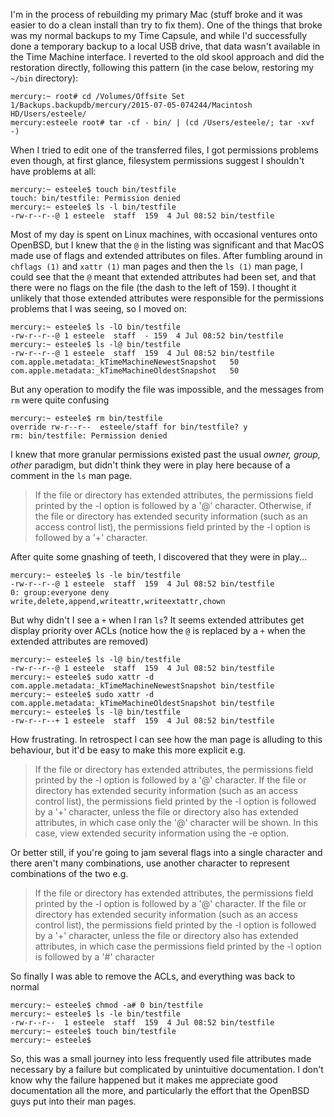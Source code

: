 <!--
.. title: A journey in obscure MacOS permissions
.. slug: a-journey-in-obscure-macos-permissions.md
.. date: 2015/07/11 05:29:47
.. tags: 
.. spellcheck_exceptions: skool, filesystem, OpenBSD, MacOS, xattr, ACLs, chflags
.. is_orphan: False
.. link:
.. description:
-->

I'm in the process of rebuilding my primary Mac (stuff broke and it was easier to do a clean install than try to fix them). One of the things that broke was my normal backups to my Time Capsule, and while I'd successfully done a temporary backup to a local USB drive, that data wasn't available in the Time Machine interface. I reverted to the old skool approach and did the restoration directly, following this pattern (in the case below, restoring my `~/bin` directory):

```
mercury:~ root# cd /Volumes/Offsite Set 1/Backups.backupdb/mercury/2015-07-05-074244/Macintosh HD/Users/esteele/
mercury:esteele root# tar -cf - bin/ | (cd /Users/esteele/; tar -xvf -)
```

When I tried to edit one of the transferred files, I got permissions problems even though, at first glance, filesystem permissions suggest I shouldn't have problems at all:

```
mercury:~ esteele$ touch bin/testfile
touch: bin/testfile: Permission denied
mercury:~ esteele$ ls -l bin/testfile
-rw-r--r--@ 1 esteele  staff  159  4 Jul 08:52 bin/testfile
```

Most of my day is spent on Linux machines, with occasional ventures onto OpenBSD, but I knew that the `@` in the listing was significant and that MacOS made use of flags and extended attributes on files. After fumbling around in `chflags (1)` and `xattr (1)`  man pages and then the `ls (1)` man page, I could see that the `@` meant that extended attributes had been set, and that there were no flags on the file (the dash to the left of 159). I thought it unlikely that those extended attributes were responsible for the permissions problems that I was seeing, so I moved on:

```
mercury:~ esteele$ ls -lO bin/testfile
-rw-r--r--@ 1 esteele  staff  - 159  4 Jul 08:52 bin/testfile
mercury:~ esteele$ ls -l@ bin/testfile
-rw-r--r--@ 1 esteele  staff  159  4 Jul 08:52 bin/testfile
com.apple.metadata:_kTimeMachineNewestSnapshot   50
com.apple.metadata:_kTimeMachineOldestSnapshot   50
```

But any operation to modify the file was impossible, and the messages from `rm` were quite confusing

```
mercury:~ esteele$ rm bin/testfile
override rw-r--r--  esteele/staff for bin/testfile? y
rm: bin/testfile: Permission denied
```

I knew that more granular permissions existed past the usual *owner, group, other* paradigm, but didn't think they were in play here because of a comment in the `ls` man page.

> If the file or directory has extended attributes, the permissions field printed by the -l option is followed by a '@' character.  Otherwise, if the file or directory has extended security information (such as an access control list), the permissions field printed by the -l option is followed by a '+' character.

After quite some gnashing of teeth, I discovered that they were in play...

```
mercury:~ esteele$ ls -le bin/testfile
-rw-r--r--@ 1 esteele  staff  159  4 Jul 08:52 bin/testfile
0: group:everyone deny write,delete,append,writeattr,writeextattr,chown
```

But why didn't I see a `+` when I ran `ls`? It seems extended attributes get display priority over ACLs (notice how the `@` is replaced by a `+` when the extended attributes are removed)

```
mercury:~ esteele$ ls -l@ bin/testfile
-rw-r--r--@ 1 esteele  staff  159  4 Jul 08:52 bin/testfile
mercury:~ esteele$ sudo xattr -d com.apple.metadata:_kTimeMachineNewestSnapshot bin/testfile
mercury:~ esteele$ sudo xattr -d com.apple.metadata:_kTimeMachineOldestSnapshot bin/testfile
mercury:~ esteele$ ls -l@ bin/testfile
-rw-r--r--+ 1 esteele  staff  159  4 Jul 08:52 bin/testfile
```

How frustrating. In retrospect I can see how the man page is alluding to this behaviour, but it'd be easy to make this more explicit e.g.

> If the file or directory has extended attributes, the permissions field printed by the -l option is followed by a '@' character.  If the file or directory has extended security information (such as an access control list), the permissions field printed by the -l option is followed by a '+' character, unless the file or directory also has extended attributes, in which case only the '@' character will be shown. In this case, view extended security information using the -e option.

Or better still, if you're going to jam several flags into a single character and there aren't many combinations, use another character to represent combinations of the two e.g.

> If the file or directory has extended attributes, the permissions field printed by the -l option is followed by a '@' character.  If the file or directory has extended security information (such as an access control list), the permissions field printed by the -l option is followed by a '+' character, unless the file or directory also has extended attributes, in which case the permissions field printed by the -l option is followed by a '#' character

So finally I was able to remove the ACLs, and everything was back to normal

```
mercury:~ esteele$ chmod -a# 0 bin/testfile
mercury:~ esteele$ ls -le bin/testfile
-rw-r--r--  1 esteele  staff  159  4 Jul 08:52 bin/testfile
mercury:~ esteele$ touch bin/testfile
mercury:~ esteele$
```

So, this was a small journey into less frequently used file attributes made necessary by a failure but complicated by unintuitive documentation. I don't know why the failure happened but it makes me appreciate good documentation all the more, and particularly the effort that the OpenBSD guys put into their man pages.